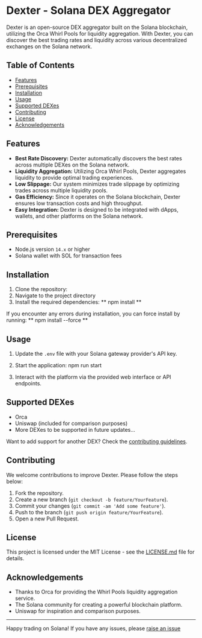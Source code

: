 # Dexter - Solana DEX Aggregator

Dexter is an open-source DEX aggregator built on the Solana blockchain, utilizing the Orca Whirl Pools for liquidity aggregation. With Dexter, you can discover the best trading rates and liquidity across various decentralized exchanges on the Solana network.

## Table of Contents

- [Features](#features)
- [Prerequisites](#prerequisites)
- [Installation](#installation)
- [Usage](#usage)
- [Supported DEXes](#supported-dexes)
- [Contributing](#contributing)
- [License](#license)
- [Acknowledgements](#acknowledgements)

## Features

- **Best Rate Discovery:** Dexter automatically discovers the best rates across multiple DEXes on the Solana network.
- **Liquidity Aggregation:** Utilizing Orca Whirl Pools, Dexter aggregates liquidity to provide optimal trading experiences.
- **Low Slippage:** Our system minimizes trade slippage by optimizing trades across multiple liquidity pools.
- **Gas Efficiency:** Since it operates on the Solana blockchain, Dexter ensures low transaction costs and high throughput.
- **Easy Integration:** Dexter is designed to be integrated with dApps, wallets, and other platforms on the Solana network.

## Prerequisites

- Node.js version `14.x` or higher
- Solana wallet with SOL for transaction fees

## Installation

1. Clone the repository:
2. Navigate to the project directory
3. Install the required dependencies:
**
npm install
**

If you encounter any errors during installation, you can force install by running:
**
npm install --force
**

## Usage

1. Update the `.env` file with your Solana gateway provider's API key.

2. Start the application: npm run start

3. Interact with the platform via the provided web interface or API endpoints.

## Supported DEXes

- Orca
- Uniswap (included for comparison purposes)
- More DEXes to be supported in future updates...

Want to add support for another DEX? Check the [contributing guidelines](#contributing).

## Contributing

We welcome contributions to improve Dexter. Please follow the steps below:

1. Fork the repository.
2. Create a new branch (`git checkout -b feature/YourFeature`).
3. Commit your changes (`git commit -am 'Add some feature'`).
4. Push to the branch (`git push origin feature/YourFeature`).
5. Open a new Pull Request.

## License

This project is licensed under the MIT License - see the [LICENSE.md](./LICENSE.md) file for details.

## Acknowledgements

- Thanks to Orca for providing the Whirl Pools liquidity aggregation service.
- The Solana community for creating a powerful blockchain platform.
- Uniswap for inspiration and comparison purposes.

---

Happy trading on Solana! If you have any issues, please [raise an issue](https://github.com/arhansuba/Dexter-Finance/issues)

